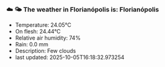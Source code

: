 ### ☁️ 🌤️  The weather in Florianópolis is: Florianópolis

- Temperature: 24.05°C
- On flesh: 24.44°C
- Relative air humidity: 74%
- Rain: 0.0 mm
- Description: Few clouds
- last updated: 2025-10-05T16:18:32.973254
